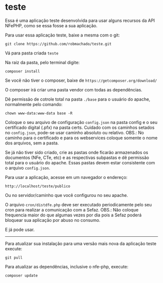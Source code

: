 # teste

Essa é uma aplicação teste desenvolvida para usar alguns recursos da API NFePHP, como se essa fosse a sua aplicação.

Para usar essa aplicação teste, baixe a mesma com o git:

```
git clone https://github.com/robmachado/teste.git
```

Vá para pasta criada `teste`

Na raiz da pasta, pelo terminal digite:

```
composer install
```

Se você não tiver o composer, baixe de `https://getcomposer.org/download/`

O composer irá criar uma pasta vendor com todas as dependências.

Dê permissão de cotrole total na pasta `./base` para o usuário do apache, normalmente pelo comando:

```
chown www-data:www-data base -R
```

Coloque o seu arquivo de configuração `config.json` na pasta config e o seu certificado digital (.pfx) na pasta certs.
Cuidado com os caminhos setados no `config.json`, pode-se usar caminho absoluto ou relativo.
OBS.: No caminho para o certificado e para os webservices coloque somente o nome dos arquivos, sem a pasta.

Se já não tiver sido criado, crie as pastas onde ficarão armazenados os documentos (NFe, CTe, etc)
e as respectivas subpastas e dê permissão total para o usuário do apache.
Essas pastas devem estar consistente com o arquivo `config.json`.

Para usar a aplicação, acesse em um navegador o endereço:

```
http://localhost/teste/publico
```

Ou no servidor/caminho que você configurou no seu apache.

O arquivo `cron/distdfe.php` deve ser executado periodicamente pelo seu cron para realizar a comunicação com a Sefaz.
OBS.: Não coloque frequencia maior do que algumas vezes por dia pois a Sefaz poderá bloquear sua aplicação por abuso no consumo.

E já pode usar.


------------------------

Para atualizar sua instalação para uma versão mais nova da aplicação teste execute:

```
git pull
```

Para atualizar as dependências, inclusive o nfe-php, execute:

```
composer update
```
